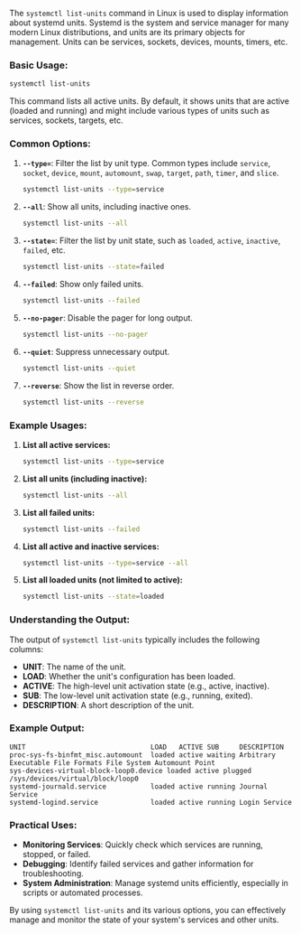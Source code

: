 The `systemctl list-units` command in Linux is used to display information about systemd units. Systemd is the system and service manager for many modern Linux distributions, and units are its primary objects for management. Units can be services, sockets, devices, mounts, timers, etc.

### Basic Usage:

```bash
systemctl list-units
```

This command lists all active units. By default, it shows units that are active (loaded and running) and might include various types of units such as services, sockets, targets, etc.

### Common Options:

1. **`--type=`**: Filter the list by unit type. Common types include `service`, `socket`, `device`, `mount`, `automount`, `swap`, `target`, `path`, `timer`, and `slice`.
   ```bash
   systemctl list-units --type=service
   ```

2. **`--all`**: Show all units, including inactive ones.
   ```bash
   systemctl list-units --all
   ```

3. **`--state=`**: Filter the list by unit state, such as `loaded`, `active`, `inactive`, `failed`, etc.
   ```bash
   systemctl list-units --state=failed
   ```

4. **`--failed`**: Show only failed units.
   ```bash
   systemctl list-units --failed
   ```

5. **`--no-pager`**: Disable the pager for long output.
   ```bash
   systemctl list-units --no-pager
   ```

6. **`--quiet`**: Suppress unnecessary output.
   ```bash
   systemctl list-units --quiet
   ```

7. **`--reverse`**: Show the list in reverse order.
   ```bash
   systemctl list-units --reverse
   ```

### Example Usages:

1. **List all active services:**
   ```bash
   systemctl list-units --type=service
   ```

2. **List all units (including inactive):**
   ```bash
   systemctl list-units --all
   ```

3. **List all failed units:**
   ```bash
   systemctl list-units --failed
   ```

4. **List all active and inactive services:**
   ```bash
   systemctl list-units --type=service --all
   ```

5. **List all loaded units (not limited to active):**
   ```bash
   systemctl list-units --state=loaded
   ```

### Understanding the Output:

The output of `systemctl list-units` typically includes the following columns:

- **UNIT**: The name of the unit.
- **LOAD**: Whether the unit's configuration has been loaded.
- **ACTIVE**: The high-level unit activation state (e.g., active, inactive).
- **SUB**: The low-level unit activation state (e.g., running, exited).
- **DESCRIPTION**: A short description of the unit.

### Example Output:

```plaintext
UNIT                               LOAD   ACTIVE SUB     DESCRIPTION
proc-sys-fs-binfmt_misc.automount  loaded active waiting Arbitrary Executable File Formats File System Automount Point
sys-devices-virtual-block-loop0.device loaded active plugged /sys/devices/virtual/block/loop0
systemd-journald.service           loaded active running Journal Service
systemd-logind.service             loaded active running Login Service
```

### Practical Uses:

- **Monitoring Services**: Quickly check which services are running, stopped, or failed.
- **Debugging**: Identify failed services and gather information for troubleshooting.
- **System Administration**: Manage systemd units efficiently, especially in scripts or automated processes.

By using `systemctl list-units` and its various options, you can effectively manage and monitor the state of your system's services and other units.
